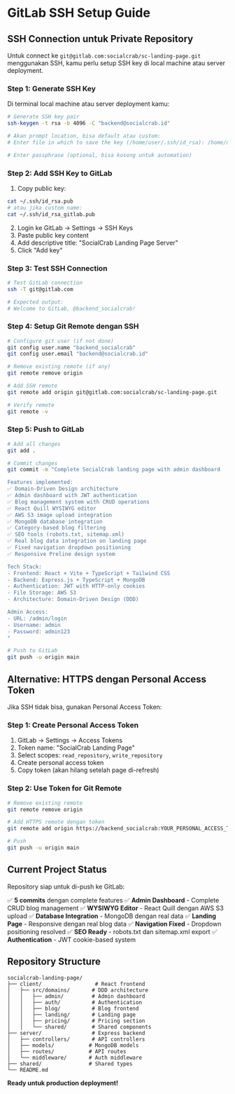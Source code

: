 # GitLab SSH Setup Guide

## SSH Connection untuk Private Repository

Untuk connect ke `git@gitlab.com:socialcrab/sc-landing-page.git` menggunakan SSH, kamu perlu setup SSH key di local machine atau server deployment.

### Step 1: Generate SSH Key

Di terminal local machine atau server deployment kamu:

```bash
# Generate SSH key pair
ssh-keygen -t rsa -b 4096 -C "backend@socialcrab.id"

# Akan prompt location, bisa default atau custom:
# Enter file in which to save the key (/home/user/.ssh/id_rsa): /home/user/.ssh/id_rsa_gitlab

# Enter passphrase (optional, bisa kosong untuk automation)
```

### Step 2: Add SSH Key to GitLab

1. Copy public key:
```bash
cat ~/.ssh/id_rsa.pub
# atau jika custom name:
cat ~/.ssh/id_rsa_gitlab.pub
```

2. Login ke GitLab → Settings → SSH Keys
3. Paste public key content
4. Add descriptive title: "SocialCrab Landing Page Server"
5. Click "Add key"

### Step 3: Test SSH Connection

```bash
# Test GitLab connection
ssh -T git@gitlab.com

# Expected output:
# Welcome to GitLab, @backend_socialcrab!
```

### Step 4: Setup Git Remote dengan SSH

```bash
# Configure git user (if not done)
git config user.name "backend_socialcrab"
git config user.email "backend@socialcrab.id"

# Remove existing remote (if any)
git remote remove origin

# Add SSH remote
git remote add origin git@gitlab.com:socialcrab/sc-landing-page.git

# Verify remote
git remote -v
```

### Step 5: Push to GitLab

```bash
# Add all changes
git add .

# Commit changes
git commit -m "Complete SocialCrab landing page with admin dashboard

Features implemented:
✅ Domain-Driven Design architecture
✅ Admin dashboard with JWT authentication  
✅ Blog management system with CRUD operations
✅ React Quill WYSIWYG editor
✅ AWS S3 image upload integration
✅ MongoDB database integration
✅ Category-based blog filtering
✅ SEO tools (robots.txt, sitemap.xml)
✅ Real blog data integration on landing page
✅ Fixed navigation dropdown positioning
✅ Responsive Preline design system

Tech Stack:
- Frontend: React + Vite + TypeScript + Tailwind CSS
- Backend: Express.js + TypeScript + MongoDB
- Authentication: JWT with HTTP-only cookies
- File Storage: AWS S3
- Architecture: Domain-Driven Design (DDD)

Admin Access:
- URL: /admin/login
- Username: admin
- Password: admin123
"

# Push to GitLab
git push -u origin main
```

## Alternative: HTTPS dengan Personal Access Token

Jika SSH tidak bisa, gunakan Personal Access Token:

### Step 1: Create Personal Access Token

1. GitLab → Settings → Access Tokens
2. Token name: "SocialCrab Landing Page"
3. Select scopes: `read_repository`, `write_repository`
4. Create personal access token
5. Copy token (akan hilang setelah page di-refresh)

### Step 2: Use Token for Git Remote

```bash
# Remove existing remote
git remote remove origin

# Add HTTPS remote dengan token
git remote add origin https://backend_socialcrab:YOUR_PERSONAL_ACCESS_TOKEN@gitlab.com/socialcrab/sc-landing-page.git

# Push
git push -u origin main
```

## Current Project Status

Repository siap untuk di-push ke GitLab:

✅ **5 commits** dengan complete features
✅ **Admin Dashboard** - Complete CRUD blog management
✅ **WYSIWYG Editor** - React Quill dengan AWS S3 upload
✅ **Database Integration** - MongoDB dengan real data
✅ **Landing Page** - Responsive dengan real blog data
✅ **Navigation Fixed** - Dropdown positioning resolved
✅ **SEO Ready** - robots.txt dan sitemap.xml export
✅ **Authentication** - JWT cookie-based system

## Repository Structure

```
socialcrab-landing-page/
├── client/                 # React frontend
│   ├── src/domains/       # DDD architecture
│   │   ├── admin/         # Admin dashboard
│   │   ├── auth/          # Authentication
│   │   ├── blog/          # Blog frontend
│   │   ├── landing/       # Landing page
│   │   ├── pricing/       # Pricing section
│   │   └── shared/        # Shared components
├── server/                # Express backend
│   ├── controllers/       # API controllers
│   ├── models/           # MongoDB models
│   ├── routes/           # API routes
│   └── middleware/       # Auth middleware
├── shared/               # Shared types
└── README.md
```

**Ready untuk production deployment!**